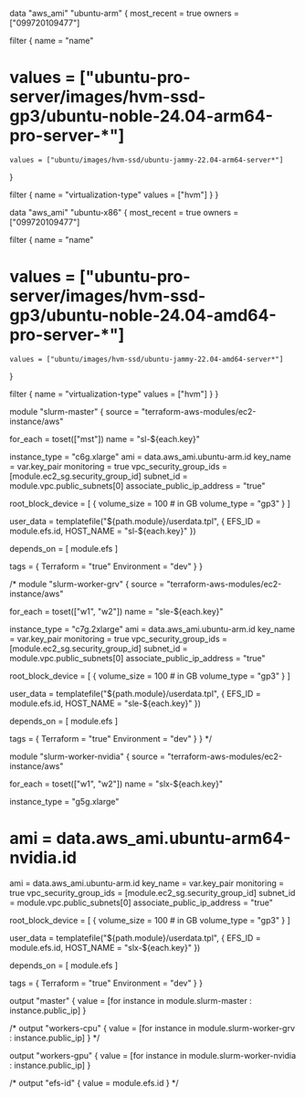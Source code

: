 data "aws_ami" "ubuntu-arm" {
  most_recent = true
  owners      = ["099720109477"]

  filter {
    name   = "name"
  #  values = ["ubuntu-pro-server/images/hvm-ssd-gp3/ubuntu-noble-24.04-arm64-pro-server-*"]
    values = ["ubuntu/images/hvm-ssd/ubuntu-jammy-22.04-arm64-server*"]
  }

  filter {
    name   = "virtualization-type"
    values = ["hvm"]
  }
}

data "aws_ami" "ubuntu-x86" {
  most_recent = true
  owners      = ["099720109477"]

  filter {
    name   = "name"
   # values = ["ubuntu-pro-server/images/hvm-ssd-gp3/ubuntu-noble-24.04-amd64-pro-server-*"]
    values = ["ubuntu/images/hvm-ssd/ubuntu-jammy-22.04-amd64-server*"]
  }

  filter {
    name   = "virtualization-type"
    values = ["hvm"]
  }
}

module "slurm-master" {
  source  = "terraform-aws-modules/ec2-instance/aws"

  for_each = toset(["mst"])
  name = "sl-${each.key}"

  instance_type          = "c6g.xlarge"
  ami                    = data.aws_ami.ubuntu-arm.id
  key_name               = var.key_pair
  monitoring             = true
  vpc_security_group_ids = [module.ec2_sg.security_group_id]
  subnet_id              = module.vpc.public_subnets[0]
  associate_public_ip_address	= "true" 

  root_block_device      = [ 
    {
      volume_size = 100       # in GB 
      volume_type = "gp3"
    }
  ]
  
  user_data              = templatefile("${path.module}/userdata.tpl", {
     EFS_ID = module.efs.id,
     HOST_NAME = "sl-${each.key}"
  })

  depends_on = [ module.efs ]

 
  tags = {
    Terraform   = "true"
    Environment = "dev"
  }
}

/*
module "slurm-worker-grv" {
  source  = "terraform-aws-modules/ec2-instance/aws"

  for_each = toset(["w1", "w2"])
  name = "sle-${each.key}"

  instance_type          = "c7g.2xlarge"
  ami                    = data.aws_ami.ubuntu-arm.id
  key_name               = var.key_pair
  monitoring             = true
  vpc_security_group_ids = [module.ec2_sg.security_group_id]
  subnet_id              = module.vpc.public_subnets[0]
  associate_public_ip_address	= "true" 

  root_block_device      = [ 
    {
      volume_size = 100       # in GB 
      volume_type = "gp3"
    }
  ]

  user_data              = templatefile("${path.module}/userdata.tpl", {
      EFS_ID = module.efs.id,
      HOST_NAME = "sle-${each.key}"
  })

  depends_on = [ module.efs ]


  tags = {
    Terraform   = "true"
    Environment = "dev"
  }
}
*/


module "slurm-worker-nvidia" {
  source  = "terraform-aws-modules/ec2-instance/aws"

  for_each = toset(["w1", "w2"])
  name = "slx-${each.key}"

  instance_type          = "g5g.xlarge"
 # ami                    = data.aws_ami.ubuntu-arm64-nvidia.id
  ami                    = data.aws_ami.ubuntu-arm.id
  key_name               = var.key_pair
  monitoring             = true
  vpc_security_group_ids = [module.ec2_sg.security_group_id]
  subnet_id              = module.vpc.public_subnets[0]
  associate_public_ip_address	= "true" 

  root_block_device      = [ 
    {
      volume_size = 100       # in GB 
      volume_type = "gp3"
    }
  ]

  user_data              = templatefile("${path.module}/userdata.tpl", {
      EFS_ID = module.efs.id,
      HOST_NAME = "slx-${each.key}"
  })

  depends_on = [ module.efs ]


  tags = {
    Terraform   = "true"
    Environment = "dev"
  }
}


output "master" {
  value = [for instance in module.slurm-master : instance.public_ip]
}

/*
output "workers-cpu" {
  value = [for instance in module.slurm-worker-grv : instance.public_ip]
}
*/

output "workers-gpu" {
  value = [for instance in module.slurm-worker-nvidia : instance.public_ip]
}

/*
output "efs-id" {
  value = module.efs.id
}
*/
